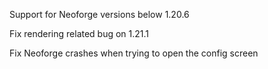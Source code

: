 Support for Neoforge versions below 1.20.6

Fix rendering related bug on 1.21.1

Fix Neoforge crashes when trying to open the config screen